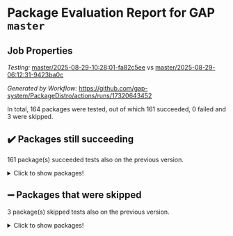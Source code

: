 # Package Evaluation Report for GAP `master`

## Job Properties

*Testing:* [master/2025-08-29-10:28:01-fa82c5ee](https://github.com/gap-system/PackageDistro/blob/data/reports/master/2025-08-29-10:28:01-fa82c5ee) vs [master/2025-08-29-06:12:31-9423ba0c](https://github.com/gap-system/PackageDistro/blob/data/reports/master/2025-08-29-06:12:31-9423ba0c)

*Generated by Workflow:* https://github.com/gap-system/PackageDistro/actions/runs/17320643452

In total, 164 packages were tested, out of which 161 succeeded, 0 failed and 3 were skipped.

## :heavy_check_mark: Packages still succeeding

161 package(s) succeeded tests also on the previous version.
<details><summary>Click to show packages!</summary>

- 4ti2interface 2024.11-01 [(success)](https://github.com/gap-system/PackageDistro/actions/runs/17320643452/job/49174074815)
- ace 5.7.0 [(success)](https://github.com/gap-system/PackageDistro/actions/runs/17320643452/job/49174074821)
- aclib 1.3.3 [(success)](https://github.com/gap-system/PackageDistro/actions/runs/17320643452/job/49174074822)
- agt 0.3.1 [(success)](https://github.com/gap-system/PackageDistro/actions/runs/17320643452/job/49174074823)
- alco 1.1.1 [(success)](https://github.com/gap-system/PackageDistro/actions/runs/17320643452/job/49174074810)
- alnuth 3.2.1 [(success)](https://github.com/gap-system/PackageDistro/actions/runs/17320643452/job/49174074824)
- anupq 3.3.2 [(success)](https://github.com/gap-system/PackageDistro/actions/runs/17320643452/job/49174074857)
- atlasrep 2.1.9 [(success)](https://github.com/gap-system/PackageDistro/actions/runs/17320643452/job/49174074842)
- autodoc 2025.05.09 [(success)](https://github.com/gap-system/PackageDistro/actions/runs/17320643452/job/49174074812)
- automata 1.16 [(success)](https://github.com/gap-system/PackageDistro/actions/runs/17320643452/job/49174074836)
- automgrp 1.3.3 [(success)](https://github.com/gap-system/PackageDistro/actions/runs/17320643452/job/49174074844)
- autpgrp 1.11.1 [(success)](https://github.com/gap-system/PackageDistro/actions/runs/17320643452/job/49174074831)
- cap 2025.08-03 [(success)](https://github.com/gap-system/PackageDistro/actions/runs/17320643452/job/49174074847)
- caratinterface 2.3.7 [(success)](https://github.com/gap-system/PackageDistro/actions/runs/17320643452/job/49174074835)
- cddinterface 2025.06.24 [(success)](https://github.com/gap-system/PackageDistro/actions/runs/17320643452/job/49174074839)
- circle 1.6.6 [(success)](https://github.com/gap-system/PackageDistro/actions/runs/17320643452/job/49174074852)
- classicpres 1.22 [(success)](https://github.com/gap-system/PackageDistro/actions/runs/17320643452/job/49174074838)
- cohomolo 1.6.11 [(success)](https://github.com/gap-system/PackageDistro/actions/runs/17320643452/job/49174074859)
- congruence 1.2.7 [(success)](https://github.com/gap-system/PackageDistro/actions/runs/17320643452/job/49174074855)
- corefreesub 0.6 [(success)](https://github.com/gap-system/PackageDistro/actions/runs/17320643452/job/49174074845)
- corelg 1.57 [(success)](https://github.com/gap-system/PackageDistro/actions/runs/17320643452/job/49174074840)
- crime 1.6 [(success)](https://github.com/gap-system/PackageDistro/actions/runs/17320643452/job/49174074919)
- crisp 1.4.8 [(success)](https://github.com/gap-system/PackageDistro/actions/runs/17320643452/job/49174074890)
- crypting 0.10.6 [(success)](https://github.com/gap-system/PackageDistro/actions/runs/17320643452/job/49174074880)
- cryst 4.1.29 [(success)](https://github.com/gap-system/PackageDistro/actions/runs/17320643452/job/49174074868)
- crystcat 1.1.10 [(success)](https://github.com/gap-system/PackageDistro/actions/runs/17320643452/job/49174074920)
- ctbllib 1.3.11 [(success)](https://github.com/gap-system/PackageDistro/actions/runs/17320643452/job/49174074881)
- cubefree 1.21 [(success)](https://github.com/gap-system/PackageDistro/actions/runs/17320643452/job/49174074884)
- curlinterface 2.4.2 [(success)](https://github.com/gap-system/PackageDistro/actions/runs/17320643452/job/49174074893)
- cvec 2.8.4 [(success)](https://github.com/gap-system/PackageDistro/actions/runs/17320643452/job/49174074891)
- datastructures 0.3.3 [(success)](https://github.com/gap-system/PackageDistro/actions/runs/17320643452/job/49174074915)
- deepthought 1.0.9 [(success)](https://github.com/gap-system/PackageDistro/actions/runs/17320643452/job/49174074928)
- design 1.8.2 [(success)](https://github.com/gap-system/PackageDistro/actions/runs/17320643452/job/49174074927)
- difsets 2.3.1 [(success)](https://github.com/gap-system/PackageDistro/actions/runs/17320643452/job/49174074908)
- digraphs 1.10.1 [(success)](https://github.com/gap-system/PackageDistro/actions/runs/17320643452/job/49174074907)
- edim 1.3.8 [(success)](https://github.com/gap-system/PackageDistro/actions/runs/17320643452/job/49174074937)
- example 4.4.1 [(success)](https://github.com/gap-system/PackageDistro/actions/runs/17320643452/job/49174074943)
- examplesforhomalg 2023.10-01 [(success)](https://github.com/gap-system/PackageDistro/actions/runs/17320643452/job/49174074914)
- factint 1.6.3 [(success)](https://github.com/gap-system/PackageDistro/actions/runs/17320643452/job/49174074909)
- ferret 1.0.14 [(success)](https://github.com/gap-system/PackageDistro/actions/runs/17320643452/job/49174074898)
- fga 1.5.0 [(success)](https://github.com/gap-system/PackageDistro/actions/runs/17320643452/job/49174074942)
- fining 1.5.6 [(success)](https://github.com/gap-system/PackageDistro/actions/runs/17320643452/job/49174074903)
- float 1.0.9 [(success)](https://github.com/gap-system/PackageDistro/actions/runs/17320643452/job/49174074950)
- format 1.4.4 [(success)](https://github.com/gap-system/PackageDistro/actions/runs/17320643452/job/49174074923)
- forms 1.2.13 [(success)](https://github.com/gap-system/PackageDistro/actions/runs/17320643452/job/49174074911)
- fplsa 1.2.7 [(success)](https://github.com/gap-system/PackageDistro/actions/runs/17320643452/job/49174074936)
- fr 2.4.13 [(success)](https://github.com/gap-system/PackageDistro/actions/runs/17320643452/job/49174074926)
- francy 2.0.3 [(success)](https://github.com/gap-system/PackageDistro/actions/runs/17320643452/job/49174074945)
- fwtree 1.3 [(success)](https://github.com/gap-system/PackageDistro/actions/runs/17320643452/job/49174074941)
- gapdoc 1.6.7 [(success)](https://github.com/gap-system/PackageDistro/actions/runs/17320643452/job/49174074957)
- gauss 2024.11-01 [(success)](https://github.com/gap-system/PackageDistro/actions/runs/17320643452/job/49174074956)
- gaussforhomalg 2024.08-01 [(success)](https://github.com/gap-system/PackageDistro/actions/runs/17320643452/job/49174074938)
- gbnp 1.1.0 [(success)](https://github.com/gap-system/PackageDistro/actions/runs/17320643452/job/49174074954)
- generalizedmorphismsforcap 2025.08-01 [(success)](https://github.com/gap-system/PackageDistro/actions/runs/17320643452/job/49174074952)
- genss 1.6.9 [(success)](https://github.com/gap-system/PackageDistro/actions/runs/17320643452/job/49174074958)
- gradedmodules 2024.12-01 [(success)](https://github.com/gap-system/PackageDistro/actions/runs/17320643452/job/49174074939)
- gradedringforhomalg 2024.07-01 [(success)](https://github.com/gap-system/PackageDistro/actions/runs/17320643452/job/49174074973)
- grape 4.9.2 [(success)](https://github.com/gap-system/PackageDistro/actions/runs/17320643452/job/49174074948)
- groupoids 1.78 [(success)](https://github.com/gap-system/PackageDistro/actions/runs/17320643452/job/49174074971)
- grpconst 2.6.5 [(success)](https://github.com/gap-system/PackageDistro/actions/runs/17320643452/job/49174074977)
- guarana 0.96.3 [(success)](https://github.com/gap-system/PackageDistro/actions/runs/17320643452/job/49174074968)
- guava 3.20 [(success)](https://github.com/gap-system/PackageDistro/actions/runs/17320643452/job/49174074994)
- hap 1.70 [(success)](https://github.com/gap-system/PackageDistro/actions/runs/17320643452/job/49174074960)
- hapcryst 0.1.15 [(success)](https://github.com/gap-system/PackageDistro/actions/runs/17320643452/job/49174074981)
- hecke 1.5.4 [(success)](https://github.com/gap-system/PackageDistro/actions/runs/17320643452/job/49174074987)
- help 4.0 [(success)](https://github.com/gap-system/PackageDistro/actions/runs/17320643452/job/49174075001)
- homalg 2024.01-01 [(success)](https://github.com/gap-system/PackageDistro/actions/runs/17320643452/job/49174075007)
- homalgtocas 2023.11-01 [(success)](https://github.com/gap-system/PackageDistro/actions/runs/17320643452/job/49174075040)
- ibnp 0.16 [(success)](https://github.com/gap-system/PackageDistro/actions/runs/17320643452/job/49174075004)
- idrel 2.48 [(success)](https://github.com/gap-system/PackageDistro/actions/runs/17320643452/job/49174074980)
- images 1.3.3 [(success)](https://github.com/gap-system/PackageDistro/actions/runs/17320643452/job/49174074979)
- inducereduce 1.1 [(success)](https://github.com/gap-system/PackageDistro/actions/runs/17320643452/job/49174074991)
- intpic 0.4.0 [(success)](https://github.com/gap-system/PackageDistro/actions/runs/17320643452/job/49174074999)
- io 4.9.3 [(success)](https://github.com/gap-system/PackageDistro/actions/runs/17320643452/job/49174075029)
- io_forhomalg 2023.02-04 [(success)](https://github.com/gap-system/PackageDistro/actions/runs/17320643452/job/49174074995)
- irredsol 1.4.4 [(success)](https://github.com/gap-system/PackageDistro/actions/runs/17320643452/job/49174075031)
- json 2.2.3 [(success)](https://github.com/gap-system/PackageDistro/actions/runs/17320643452/job/49174075011)
- jupyterkernel 1.5.1 [(success)](https://github.com/gap-system/PackageDistro/actions/runs/17320643452/job/49174075048)
- jupyterviz 1.5.6 [(success)](https://github.com/gap-system/PackageDistro/actions/runs/17320643452/job/49174074976)
- kan 1.37 [(success)](https://github.com/gap-system/PackageDistro/actions/runs/17320643452/job/49174075021)
- kbmag 1.5.11 [(success)](https://github.com/gap-system/PackageDistro/actions/runs/17320643452/job/49174075032)
- laguna 3.9.7 [(success)](https://github.com/gap-system/PackageDistro/actions/runs/17320643452/job/49174075023)
- liealgdb 2.2.1 [(success)](https://github.com/gap-system/PackageDistro/actions/runs/17320643452/job/49174075012)
- liepring 2.9.1 [(success)](https://github.com/gap-system/PackageDistro/actions/runs/17320643452/job/49174075006)
- liering 2.4.2 [(success)](https://github.com/gap-system/PackageDistro/actions/runs/17320643452/job/49174075000)
- linearalgebraforcap 2025.08-02 [(success)](https://github.com/gap-system/PackageDistro/actions/runs/17320643452/job/49174075015)
- lins 0.9 [(success)](https://github.com/gap-system/PackageDistro/actions/runs/17320643452/job/49174075046)
- localizeringforhomalg 2023.10-01 [(success)](https://github.com/gap-system/PackageDistro/actions/runs/17320643452/job/49174075039)
- loops 3.4.4 [(success)](https://github.com/gap-system/PackageDistro/actions/runs/17320643452/job/49174075037)
- lpres 1.1.1 [(success)](https://github.com/gap-system/PackageDistro/actions/runs/17320643452/job/49174075033)
- majoranaalgebras 1.5.2 [(success)](https://github.com/gap-system/PackageDistro/actions/runs/17320643452/job/49174075059)
- mapclass 1.4.6 [(success)](https://github.com/gap-system/PackageDistro/actions/runs/17320643452/job/49174075050)
- matgrp 0.72 [(success)](https://github.com/gap-system/PackageDistro/actions/runs/17320643452/job/49174075036)
- matricesforhomalg 2025.08-01 [(success)](https://github.com/gap-system/PackageDistro/actions/runs/17320643452/job/49174075061)
- modisom 3.0.0 [(success)](https://github.com/gap-system/PackageDistro/actions/runs/17320643452/job/49174075060)
- modulepresentationsforcap 2025.08-02 [(success)](https://github.com/gap-system/PackageDistro/actions/runs/17320643452/job/49174075041)
- modules 2024.12-01 [(success)](https://github.com/gap-system/PackageDistro/actions/runs/17320643452/job/49174075056)
- monoidalcategories 2025.08-02 [(success)](https://github.com/gap-system/PackageDistro/actions/runs/17320643452/job/49174075053)
- nconvex 2024.12-01 [(success)](https://github.com/gap-system/PackageDistro/actions/runs/17320643452/job/49174075044)
- nilmat 1.4.2 [(success)](https://github.com/gap-system/PackageDistro/actions/runs/17320643452/job/49174075073)
- nock 1.5 [(success)](https://github.com/gap-system/PackageDistro/actions/runs/17320643452/job/49174075086)
- normalizinterface 1.4.1 [(success)](https://github.com/gap-system/PackageDistro/actions/runs/17320643452/job/49174075045)
- nq 2.5.11 [(success)](https://github.com/gap-system/PackageDistro/actions/runs/17320643452/job/49174075066)
- numericalsgps 1.4.0 [(success)](https://github.com/gap-system/PackageDistro/actions/runs/17320643452/job/49174075054)
- openmath 11.5.3 [(success)](https://github.com/gap-system/PackageDistro/actions/runs/17320643452/job/49174075069)
- orb 5.0.1 [(success)](https://github.com/gap-system/PackageDistro/actions/runs/17320643452/job/49174075094)
- packagemanager 1.6.3 [(success)](https://github.com/gap-system/PackageDistro/actions/runs/17320643452/job/49174075067)
- patternclass 2.4.5 [(success)](https://github.com/gap-system/PackageDistro/actions/runs/17320643452/job/49174075077)
- permut 2.0.5 [(success)](https://github.com/gap-system/PackageDistro/actions/runs/17320643452/job/49174075074)
- polenta 1.3.11 [(success)](https://github.com/gap-system/PackageDistro/actions/runs/17320643452/job/49174075095)
- polycyclic 2.17 [(success)](https://github.com/gap-system/PackageDistro/actions/runs/17320643452/job/49174075075)
- polymaking 0.8.7 [(success)](https://github.com/gap-system/PackageDistro/actions/runs/17320643452/job/49174075083)
- primgrp 4.0.0 [(success)](https://github.com/gap-system/PackageDistro/actions/runs/17320643452/job/49174075093)
- profiling 2.6.2 [(success)](https://github.com/gap-system/PackageDistro/actions/runs/17320643452/job/49174075091)
- qdistrnd 0.9.5 [(success)](https://github.com/gap-system/PackageDistro/actions/runs/17320643452/job/49174075087)
- qpa 1.35 [(success)](https://github.com/gap-system/PackageDistro/actions/runs/17320643452/job/49174075147)
- quagroup 1.8.4 [(success)](https://github.com/gap-system/PackageDistro/actions/runs/17320643452/job/49174075100)
- radiroot 2.9 [(success)](https://github.com/gap-system/PackageDistro/actions/runs/17320643452/job/49174075112)
- rcwa 4.7.1 [(success)](https://github.com/gap-system/PackageDistro/actions/runs/17320643452/job/49174075105)
- rds 1.8 [(success)](https://github.com/gap-system/PackageDistro/actions/runs/17320643452/job/49174075109)
- recog 1.4.4 [(success)](https://github.com/gap-system/PackageDistro/actions/runs/17320643452/job/49174075101)
- repndecomp 1.3.0 [(success)](https://github.com/gap-system/PackageDistro/actions/runs/17320643452/job/49174075092)
- repsn 3.1.2 [(success)](https://github.com/gap-system/PackageDistro/actions/runs/17320643452/job/49174075103)
- resclasses 4.7.3 [(success)](https://github.com/gap-system/PackageDistro/actions/runs/17320643452/job/49174075118)
- ringsforhomalg 2024.11-02 [(success)](https://github.com/gap-system/PackageDistro/actions/runs/17320643452/job/49174075096)
- sco 2023.08-01 [(success)](https://github.com/gap-system/PackageDistro/actions/runs/17320643452/job/49174075108)
- scscp 2.4.4 [(success)](https://github.com/gap-system/PackageDistro/actions/runs/17320643452/job/49174075113)
- semigroups 5.5.4 [(success)](https://github.com/gap-system/PackageDistro/actions/runs/17320643452/job/49174075102)
- sglppow 2.4 [(success)](https://github.com/gap-system/PackageDistro/actions/runs/17320643452/job/49174075116)
- sgpviz 0.999.6 [(success)](https://github.com/gap-system/PackageDistro/actions/runs/17320643452/job/49174075117)
- simpcomp 2.1.14 [(success)](https://github.com/gap-system/PackageDistro/actions/runs/17320643452/job/49174075099)
- singular 2025.08.26 [(success)](https://github.com/gap-system/PackageDistro/actions/runs/17320643452/job/49174075114)
- sl2reps 1.1 [(success)](https://github.com/gap-system/PackageDistro/actions/runs/17320643452/job/49174075120)
- sla 1.6.2 [(success)](https://github.com/gap-system/PackageDistro/actions/runs/17320643452/job/49174075142)
- smallantimagmas 0.4.1 [(success)](https://github.com/gap-system/PackageDistro/actions/runs/17320643452/job/49174075174)
- smallgrp 1.5.4 [(success)](https://github.com/gap-system/PackageDistro/actions/runs/17320643452/job/49174075144)
- smallsemi 0.7.2 [(success)](https://github.com/gap-system/PackageDistro/actions/runs/17320643452/job/49174075123)
- sonata 2.9.6 [(success)](https://github.com/gap-system/PackageDistro/actions/runs/17320643452/job/49174075155)
- sophus 1.27 [(success)](https://github.com/gap-system/PackageDistro/actions/runs/17320643452/job/49174075184)
- sotgrps 1.3 [(success)](https://github.com/gap-system/PackageDistro/actions/runs/17320643452/job/49174075179)
- spinsym 1.5.2 [(success)](https://github.com/gap-system/PackageDistro/actions/runs/17320643452/job/49174075167)
- standardff 1.0 [(success)](https://github.com/gap-system/PackageDistro/actions/runs/17320643452/job/49174075129)
- symbcompcc 1.3.2 [(success)](https://github.com/gap-system/PackageDistro/actions/runs/17320643452/job/49174075158)
- thelma 1.3 [(success)](https://github.com/gap-system/PackageDistro/actions/runs/17320643452/job/49174075140)
- tomlib 1.2.11 [(success)](https://github.com/gap-system/PackageDistro/actions/runs/17320643452/job/49174075168)
- toolsforhomalg 2025.05-01 [(success)](https://github.com/gap-system/PackageDistro/actions/runs/17320643452/job/49174075143)
- toric 1.9.6 [(success)](https://github.com/gap-system/PackageDistro/actions/runs/17320643452/job/49174075159)
- transgrp 3.6.5 [(success)](https://github.com/gap-system/PackageDistro/actions/runs/17320643452/job/49174075145)
- typeset 1.2.3 [(success)](https://github.com/gap-system/PackageDistro/actions/runs/17320643452/job/49174075164)
- ugaly 4.1.3 [(success)](https://github.com/gap-system/PackageDistro/actions/runs/17320643452/job/49174075150)
- unipot 1.6 [(success)](https://github.com/gap-system/PackageDistro/actions/runs/17320643452/job/49174075139)
- unitlib 5.0.0 [(success)](https://github.com/gap-system/PackageDistro/actions/runs/17320643452/job/49174075153)
- utils 0.91 [(success)](https://github.com/gap-system/PackageDistro/actions/runs/17320643452/job/49174075146)
- uuid 0.7 [(success)](https://github.com/gap-system/PackageDistro/actions/runs/17320643452/job/49174075208)
- walrus 0.9991 [(success)](https://github.com/gap-system/PackageDistro/actions/runs/17320643452/job/49174075166)
- wedderga 4.11.1 [(success)](https://github.com/gap-system/PackageDistro/actions/runs/17320643452/job/49174075154)
- wpe 0.8 [(success)](https://github.com/gap-system/PackageDistro/actions/runs/17320643452/job/49174075171)
- xmod 2.95 [(success)](https://github.com/gap-system/PackageDistro/actions/runs/17320643452/job/49174075197)
- xmodalg 1.32 [(success)](https://github.com/gap-system/PackageDistro/actions/runs/17320643452/job/49174075161)
- yangbaxter 0.10.7 [(success)](https://github.com/gap-system/PackageDistro/actions/runs/17320643452/job/49174075181)
- zeromqinterface 0.17 [(success)](https://github.com/gap-system/PackageDistro/actions/runs/17320643452/job/49174075157)
</details>

## :heavy_minus_sign: Packages that were skipped

3 package(s) skipped tests also on the previous version.
<details><summary>Click to show packages!</summary>

- browse 1.8.21 [(skipped)](https://github.com/gap-system/PackageDistro/actions/runs/17320643452/job/49173009525)
- itc 1.5.1 [(skipped)](https://github.com/gap-system/PackageDistro/actions/runs/17320643452/job/49173009525)
- xgap 4.32 [(skipped)](https://github.com/gap-system/PackageDistro/actions/runs/17320643452/job/49173009525)
</details>

